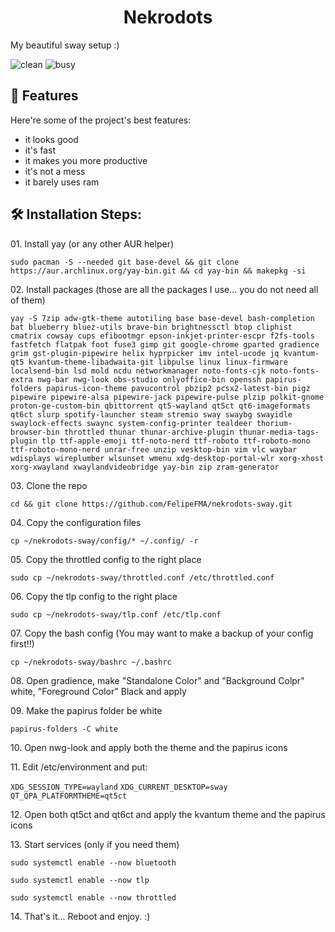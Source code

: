 <h1 align="center" id="title">Nekrodots</h1>

<p id="description">My beautiful sway setup :)</p>

![clean](https://github.com/user-attachments/assets/15ae0d9a-87a7-46d7-8ed6-b61b372a56ad)
![busy](https://github.com/user-attachments/assets/3d3cc4a7-450d-4b71-a07d-061f3f831230)

  
<h2>🧐 Features</h2>

Here're some of the project's best features:

*   it looks good
*   it's fast
*   it makes you more productive
*   it's not a mess
*   it barely uses ram

<h2>🛠️ Installation Steps:</h2>

<p>01. Install yay (or any other AUR helper)</p>

```
sudo pacman -S --needed git base-devel && git clone https://aur.archlinux.org/yay-bin.git && cd yay-bin && makepkg -si
```

<p>02. Install packages (those are all the packages I use... you do not need all of them)</p>

```
yay -S 7zip adw-gtk-theme autotiling base base-devel bash-completion bat blueberry bluez-utils brave-bin brightnessctl btop cliphist cmatrix cowsay cups efibootmgr epson-inkjet-printer-escpr f2fs-tools fastfetch flatpak foot fuse3 gimp git google-chrome gparted gradience grim gst-plugin-pipewire helix hyprpicker imv intel-ucode jq kvantum-qt5 kvantum-theme-libadwaita-git libpulse linux linux-firmware localsend-bin lsd mold ncdu networkmanager noto-fonts-cjk noto-fonts-extra nwg-bar nwg-look obs-studio onlyoffice-bin openssh papirus-folders papirus-icon-theme pavucontrol pbzip2 pcsx2-latest-bin pigz pipewire pipewire-alsa pipewire-jack pipewire-pulse plzip polkit-gnome proton-ge-custom-bin qbittorrent qt5-wayland qt5ct qt6-imageformats qt6ct slurp spotify-launcher steam stremio sway swaybg swayidle swaylock-effects swaync system-config-printer tealdeer thorium-browser-bin throttled thunar thunar-archive-plugin thunar-media-tags-plugin tlp ttf-apple-emoji ttf-noto-nerd ttf-roboto ttf-roboto-mono ttf-roboto-mono-nerd unrar-free unzip vesktop-bin vim vlc waybar wdisplays wireplumber wlsunset wmenu xdg-desktop-portal-wlr xorg-xhost xorg-xwayland xwaylandvideobridge yay-bin zip zram-generator
```

<p>03. Clone the repo</p>

```
cd && git clone https://github.com/FelipeFMA/nekrodots-sway.git
```

<p>04. Copy the configuration files</p>

```
cp ~/nekrodots-sway/config/* ~/.config/ -r
```

<p>05. Copy the throttled config to the right place</p>

```
sudo cp ~/nekrodots-sway/throttled.conf /etc/throttled.conf
```

<p>06. Copy the tlp config to the right place</p>

```
sudo cp ~/nekrodots-sway/tlp.conf /etc/tlp.conf
```

<p>07. Copy the bash config (You may want to make a backup of your config first!!)</p>

```
cp ~/nekrodots-sway/bashrc ~/.bashrc
```

<p>08. Open gradience, make "Standalone Color" and "Background Colpr" white, "Foreground Color" Black and apply</p>

<p>09. Make the papirus folder be white</p>

```
papirus-folders -C white
```

<p>10. Open nwg-look and apply both the theme and the papirus icons</p>

<p>11. Edit /etc/environment and put: </p>

  ```XDG_SESSION_TYPE=wayland```
  ```XDG_CURRENT_DESKTOP=sway```
  ```QT_QPA_PLATFORMTHEME=qt5ct```


<p>12. Open both qt5ct and qt6ct and apply the kvantum theme and the papirus icons</p>

<p>13. Start services (only if you need them)</p>

```
sudo systemctl enable --now bluetooth
```

```
sudo systemctl enable --now tlp
```

```
sudo systemctl enable --now throttled
```


<p>14. That's it... Reboot and enjoy. :)</p>
